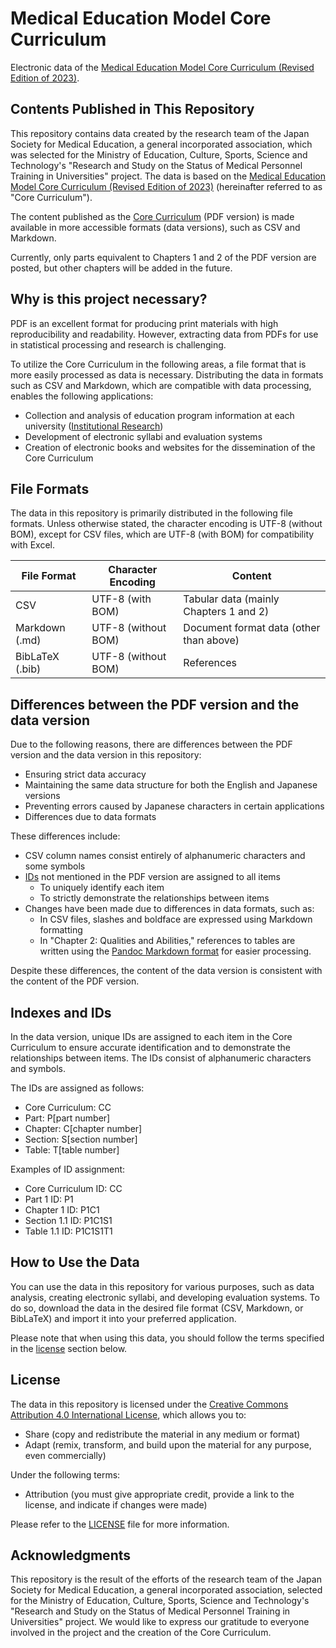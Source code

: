 # Medical Education Model Core Curriculum

Electronic data of the [Medical Education Model Core Curriculum (Revised Edition of 2023)](https://www.mext.go.jp/b_menu/shingi/chousa/koutou/116/toushin/mext_01280.html).

## Contents Published in This Repository

This repository contains data created by the research team of the Japan Society for Medical Education, a general incorporated association, which was selected for the Ministry of Education, Culture, Sports, Science and Technology's "Research and Study on the Status of Medical Personnel Training in Universities" project. The data is based on the [Medical Education Model Core Curriculum (Revised Edition of 2023)](https://www.mext.go.jp/b_menu/shingi/chousa/koutou/116/toushin/mext_01280.html) (hereinafter referred to as "Core Curriculum").

The content published as the [Core Curriculum](https://www.mext.go.jp/b_menu/shingi/chousa/koutou/116/toushin/mext_01280.html) (PDF version) is made available in more accessible formats (data versions), such as CSV and Markdown.

Currently, only parts equivalent to Chapters 1 and 2 of the PDF version are posted, but other chapters will be added in the future.

## Why is this project necessary?

PDF is an excellent format for producing print materials with high reproducibility and readability. However, extracting data from PDFs for use in statistical processing and research is challenging.

To utilize the Core Curriculum in the following areas, a file format that is more easily processed as data is necessary. Distributing the data in formats such as CSV and Markdown, which are compatible with data processing, enables the following applications:

- Collection and analysis of education program information at each university ([Institutional Research](https://doi.org/10.24489/jjphe.2018-012))
- Development of electronic syllabi and evaluation systems
- Creation of electronic books and websites for the dissemination of the Core Curriculum

## File Formats

The data in this repository is primarily distributed in the following file formats. Unless otherwise stated, the character encoding is UTF-8 (without BOM), except for CSV files, which are UTF-8 (with BOM) for compatibility with Excel.

| File Format | Character Encoding | Content |
|-------------|--------------------|---------|
| CSV         | UTF-8 (with BOM)   | Tabular data (mainly Chapters 1 and 2) |
| Markdown (.md) | UTF-8 (without BOM) | Document format data (other than above) |
| BibLaTeX (.bib) | UTF-8 (without BOM) | References |

## Differences between the PDF version and the data version

Due to the following reasons, there are differences between the PDF version and the data version in this repository:

- Ensuring strict data accuracy
- Maintaining the same data structure for both the English and Japanese versions
- Preventing errors caused by Japanese characters in certain applications
- Differences due to data formats

These differences include:

- CSV column names consist entirely of alphanumeric characters and some symbols
- [IDs](#indexes-and-ids) not mentioned in the PDF version are assigned to all items
    - To uniquely identify each item
    - To strictly demonstrate the relationships between items
- Changes have been made due to differences in data formats, such as:
    - In CSV files, slashes and boldface are expressed using Markdown formatting
    - In "Chapter 2: Qualities and Abilities," references to tables are written using the [Pandoc Markdown format](https://pandoc-doc-ja.readthedocs.io/ja/latest/users-guide.html#tables) for easier processing.

Despite these differences, the content of the data version is consistent with the content of the PDF version.

## Indexes and IDs

In the data version, unique IDs are assigned to each item in the Core Curriculum to ensure accurate identification and to demonstrate the relationships between items. The IDs consist of alphanumeric characters and symbols.

The IDs are assigned as follows:

- Core Curriculum: CC
- Part: P[part number]
- Chapter: C[chapter number]
- Section: S[section number]
- Table: T[table number]

Examples of ID assignment:

- Core Curriculum ID: CC
- Part 1 ID: P1
- Chapter 1 ID: P1C1
- Section 1.1 ID: P1C1S1
- Table 1.1 ID: P1C1S1T1

## How to Use the Data

You can use the data in this repository for various purposes, such as data analysis, creating electronic syllabi, and developing evaluation systems. To do so, download the data in the desired file format (CSV, Markdown, or BibLaTeX) and import it into your preferred application.

Please note that when using this data, you should follow the terms specified in the [license](#license) section below.

## License

The data in this repository is licensed under the [Creative Commons Attribution 4.0 International License](http://creativecommons.org/licenses/by/4.0/), which allows you to:

- Share (copy and redistribute the material in any medium or format)
- Adapt (remix, transform, and build upon the material for any purpose, even commercially)

Under the following terms:

- Attribution (you must give appropriate credit, provide a link to the license, and indicate if changes were made)

Please refer to the [LICENSE](LICENSE) file for more information.

## Acknowledgments

This repository is the result of the efforts of the research team of the Japan Society for Medical Education, a general incorporated association, selected for the Ministry of Education, Culture, Sports, Science and Technology's "Research and Study on the Status of Medical Personnel Training in Universities" project. We would like to express our gratitude to everyone involved in the project and the creation of the Core Curriculum.
